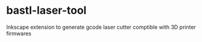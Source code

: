 # bastl-laser-tool
Inkscape extension to generate gcode laser cutter comptible with 3D printer firmwares
